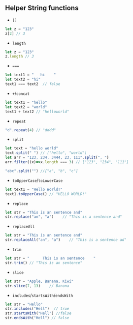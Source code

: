 ## Helper String functions
- `[]`
```js
let z = "123"
z[2] // 3
```

- `length`
```js
let z = "123"
z.length // 3
```
- `===`
```js
let text1 = "   hi    "
let text2 = "hi"
text1 === text2  // false
```
- `+`/`concat`
```js
let text1 = "hello"
let text2 = "world"
text1 + text2 // "helloworld"
```
- `repeat`
```js
"d".repeat(4) // "dddd"
```
- `split`
```js
let text = "hello world"
text.split(" ") // ["hello", "world"]
let arr = "123, 234, 3444, 23, 111".split(", ")
arr.filter((x)=>x.length === 3) // ["123", "234", "111"]

"abc".split("") //["a", "b", "c"]
```

- `toUpperCase`/`toLowerCase`
```js
let text1 = "Hello World!"
text1.toUpperCase() // "HELLO WORLD!"
```

- `replace`
```js
let str = "This is an sentence and"
str.replace("an", "a")    // "This is a sentence and"
```

- `replaceAll`
```js
let str = "This is an sentence and"
str.replaceAll("an", "a")    // "This is a sentence ad"
```

- `trim`
```js
let str = "      This is an sentence    "
str.trim() // "This is an sentence"
```

- `slice`
```js
let str = "Apple, Banana, Kiwi"
str.slice(7, 13)    // Banana
```

- `includes`/`startsWith`/`endsWith`
```js
let str = "Hello"
str.includes("Hell")  // true
str.startsWith("Hell") //false
str.endsWith("Hell") // false
```